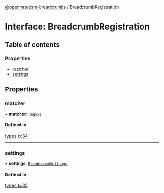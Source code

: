 [@openmrs/esm-breadcrumbs](../API.md) / BreadcrumbRegistration

# Interface: BreadcrumbRegistration

## Table of contents

### Properties

- [matcher](BreadcrumbRegistration.md#matcher)
- [settings](BreadcrumbRegistration.md#settings)

## Properties

### matcher

• **matcher**: `RegExp`

#### Defined in

[types.ts:34](https://github.com/openmrs/openmrs-esm-core/blob/master/packages/framework/esm-breadcrumbs/src/types.ts#L34)

___

### settings

• **settings**: [`BreadcrumbSettings`](BreadcrumbSettings.md)

#### Defined in

[types.ts:35](https://github.com/openmrs/openmrs-esm-core/blob/master/packages/framework/esm-breadcrumbs/src/types.ts#L35)
